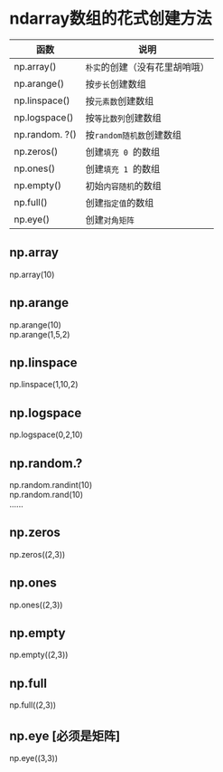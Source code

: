# ndarray数组的花式创建方法

函数 | 说明
--|--
np.array()|`朴实`的创建（没有花里胡哨哦）
np.arange()|按`步长`创建数组
np.linspace()| 按`元素数`创建数组
np.logspace()|按`等比数列`创建数组
np.random. ?()|按`random随机数`创建数组
np.zeros()|创建`填充 0 `的数组
np.ones()| 创建`填充 1 `的数组
np.empty()| 初始`内容随机`的数组
np.full() | 创建`指定值`的数组
np.eye()| 创建`对角矩阵`

## np.array  
np.array(10)
## np.arange
np.arange(10)  
np.arange(1,5,2)
## np.linspace
np.linspace(1,10,2)  
## np.logspace
np.logspace(0,2,10)  
## np.random.?
np.random.randint(10)  
np.random.rand(10)  
......
## np.zeros 
np.zeros((2,3))
## np.ones 
np.ones((2,3))
## np.empty 
np.empty((2,3))
## np.full 
np.full((2,3))
## np.eye [必须是矩阵]
np.eye((3,3))


